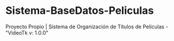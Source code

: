 # Sistema-BaseDatos-Peliculas
Proyecto Propio | Sistema de Organización de Títulos de Películas - "VideoTk v: 1.0.0"
